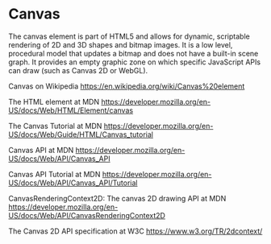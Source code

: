 # Canvas



The canvas element is part of HTML5 and allows for dynamic, scriptable rendering of 2D and 3D shapes and bitmap images. It is a low level, procedural model that updates a bitmap and does not have a built-in scene graph. It provides an empty graphic zone on which specific JavaScript APIs can draw (such as Canvas 2D or WebGL).

Canvas on Wikipedia
https://en.wikipedia.org/wiki/Canvas%20element

The HTML <canvas> element at MDN
https://developer.mozilla.org/en-US/docs/Web/HTML/Element/canvas

The Canvas Tutorial at MDN
https://developer.mozilla.org/en-US/docs/Web/Guide/HTML/Canvas_tutorial

Canvas API at MDN
https://developer.mozilla.org/en-US/docs/Web/API/Canvas_API

Canvas API Tutorial at MDN
https://developer.mozilla.org/en-US/docs/Web/API/Canvas_API/Tutorial

CanvasRenderingContext2D: The canvas 2D drawing API at MDN
https://developer.mozilla.org/en-US/docs/Web/API/CanvasRenderingContext2D

The Canvas 2D API specification at W3C
https://www.w3.org/TR/2dcontext/
